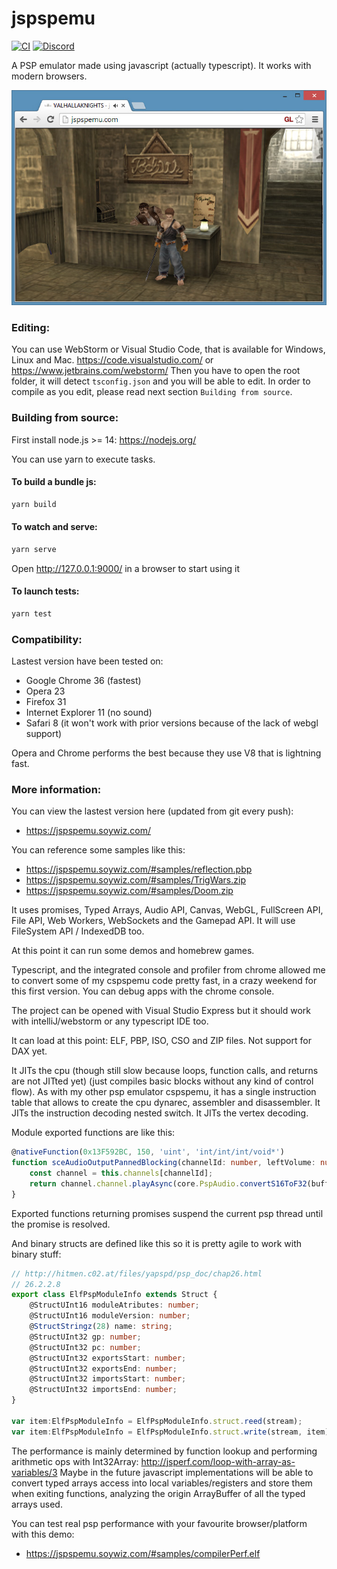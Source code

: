 jspspemu
========

[![CI](https://github.com/jspspemu/jspspemu/actions/workflows/test.yml/badge.svg)](https://github.com/jspspemu/jspspemu/actions/workflows/test.yml)
<a href="https://discord.jspspemu.soywiz.com/"><img alt="Discord" src="https://img.shields.io/discord/822982598992723978?logo=discord" /></a>

A PSP emulator made using javascript (actually typescript). It works with modern browsers.

![Valhalla Knights screenshot](/data/docs/screenshot_vallhalla_knights.jpg?raw=true "Valhalla Knights screenshot")

### Editing:

You can use WebStorm or Visual Studio Code, that is available for Windows, Linux and Mac.
<https://code.visualstudio.com/> or <https://www.jetbrains.com/webstorm/> 
Then you have to open the root folder, it will detect `tsconfig.json` and you will be able to edit.
In order to compile as you edit, please read next section `Building from source`.

### Building from source:

First install node.js >= 14: <https://nodejs.org/>

You can use yarn to execute tasks.

#### To build a bundle js:

```bash
yarn build
```

#### To watch and serve:

```bash
yarn serve
```

Open <http://127.0.0.1:9000/> in a browser to start using it

#### To launch tests:

```bash
yarn test
```

### Compatibility:

Lastest version have been tested on:
* Google Chrome 36 (fastest)
* Opera 23
* Firefox 31
* Internet Explorer 11 (no sound)
* Safari 8 (it won't work with prior versions because of the lack of webgl support)

Opera and Chrome performs the best because they use V8 that is lightning fast.

### More information:

You can view the lastest version here (updated from git every push):
* <https://jspspemu.soywiz.com/>

You can reference some samples like this:
* <https://jspspemu.soywiz.com/#samples/reflection.pbp>
* <https://jspspemu.soywiz.com/#samples/TrigWars.zip>
* <https://jspspemu.soywiz.com/#samples/Doom.zip>

It uses promises, Typed Arrays, Audio API, Canvas, WebGL, FullScreen API, File API, Web Workers, WebSockets and the Gamepad API.
It will use FileSystem API / IndexedDB too.

At this point it can run some demos and homebrew games.

Typescript, and the integrated console and profiler from chrome allowed me to convert some of my cspspemu code pretty fast, in a crazy weekend for this first version. You can debug apps with the chrome console.

The project can be opened with Visual Studio Express but it should work with intelliJ/webstorm or any typescript IDE too.

It can load at this point: ELF, PBP, ISO, CSO and ZIP files. Not support for DAX yet.

It JITs the cpu (though still slow because loops, function calls, and returns are not JITted yet) (just compiles basic blocks without any kind of control flow).
As with my other psp emulator cspspemu, it has a single instruction table that allows to create the cpu dynarec, assembler and disassembler.
It JITs the instruction decoding nested switch.
It JITs the vertex decoding.

Module exported functions are like this:
```typescript
@nativeFunction(0x13F592BC, 150, 'uint', 'int/int/int/void*')
function sceAudioOutputPannedBlocking(channelId: number, leftVolume: number, rightVolume: number, buffer: Stream): any {
    const channel = this.channels[channelId];
    return channel.channel.playAsync(core.PspAudio.convertS16ToF32(buffer.readInt16Array(2 * channel.sampleCount)));
}
```
Exported functions returning promises suspend the current psp thread until the promise is resolved.

And binary structs are defined like this so it is pretty agile to work with binary stuff:
```typescript
// http://hitmen.c02.at/files/yapspd/psp_doc/chap26.html
// 26.2.2.8
export class ElfPspModuleInfo extends Struct {
    @StructUInt16 moduleAtributes: number;
    @StructUInt16 moduleVersion: number;
    @StructStringz(28) name: string;
    @StructUInt32 gp: number;
    @StructUInt32 pc: number;
    @StructUInt32 exportsStart: number;
    @StructUInt32 exportsEnd: number;
    @StructUInt32 importsStart: number;
    @StructUInt32 importsEnd: number;
}

var item:ElfPspModuleInfo = ElfPspModuleInfo.struct.reed(stream);
var item:ElfPspModuleInfo = ElfPspModuleInfo.struct.write(stream, item);
```

The performance is mainly determined by function lookup and performing arithmetic ops with Int32Array:
http://jsperf.com/loop-with-array-as-variables/3
Maybe in the future javascript implementations will be able to convert typed arrays access into local variables/registers
and store them when exiting functions, analyzing the origin ArrayBuffer of all the typed arrays used.

You can test real psp performance with your favourite browser/platform with this demo:
* <https://jspspemu.soywiz.com/#samples/compilerPerf.elf>
